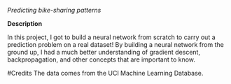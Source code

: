 
_Predicting bike-sharing patterns_

__Description__

In this project, I got to build a neural network from scratch to carry out a prediction problem on a real dataset! By building a neural network from the ground up, I had a much better understanding of gradient descent, backpropagation, and other concepts that are important to know.


#Credits
The data comes from the UCI Machine Learning Database.
